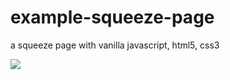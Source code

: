 # example-squeeze-page
a squeeze page with vanilla javascript, html5, css3

![](images/docimg-squeeze-5-6-2020)
